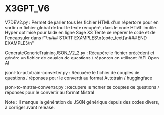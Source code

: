 # X3GPT_V6

V7DEV2.py : Permet de parler tous les fichier HTML d'un répertoire pour en sortir un fichier global de tout le texte récupéré, dans le code HTML inutile.
Hyper optimisé pour laide en ligne Sage X3
Tente de repérer le code et de l'encapsuler dans f"\n### START EXAMPLES\n{code_text}\n### END EXAMPLES\n"

GenerateGenericTrainingJSON_V2_2.py : Récupére le fichier précédent et génére un fichier de couples de questions / réponses en utilisant l'API Open AI

jsonl-to-autotrain-converter.py : Récupére le fichier de couples de questions / réponses pour le convertir au format Autotrain / huggingface

jsonl-to-mistral-converter.py : Récupére le fichier de couples de questions / réponses pour le convertir au format Mistral

Note : Il manque la génération du JSON générique depuis des codes divers, à corriger avant release.
